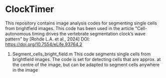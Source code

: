 # ClockTimer

This repository contains image analysis codes for segmenting single cells from brightfield images. This code has been used in the article "Cell-autonomous timing drives the vertebrate segmentation clock’s wave pattern" by [Rohde L.A. et al., 2024] DOI: https://doi.org/10.7554/eLife.93764.2


1. Segment_cells_bright_field.m
This code segments single cells from brightfield images. The code is set for detecting cells that are approx. at the centre of the image, but can be adapted to segment cells anywhere in the image
